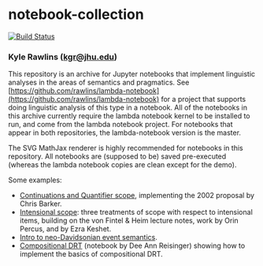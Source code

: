 # notebook-collection

[![Build Status](https://travis-ci.org/rawlins/notebook-collection.svg?branch=master)](https://travis-ci.org/rawlins/notebook-collection)

### Kyle Rawlins (kgr@jhu.edu)

This repository is an archive for Jupyter notebooks that implement linguistic analyses in the areas of semantics and pragmatics. See [https://github.com/rawlins/lambda-notebook](https://github.com/rawlins/lambda-notebook) for a project that supports doing linguistic analysis of this type in a notebook. All of the notebooks in this archive currently require the lambda notebook kernel to be installed to run, and come from the lambda notebook project. For notebooks that appear in both repositories, the lambda-notebook version is the master.

The SVG MathJax renderer is highly recommended for notebooks in this repository. All notebooks are (supposed to be) saved pre-executed (whereas the lambda notebook copies are clean except for the demo).

Some examples:
* [Continuations and Quantifier scope](http://nbviewer.jupyter.org/github/rawlins/notebook-collection/blob/master/lambda-notebook/fragments/Continuations%20and%20quantifier%20scope.ipynb), implementing the 2002 proposal by Chris Barker.
* [Intensional scope](http://nbviewer.jupyter.org/github/rawlins/notebook-collection/blob/master/lambda-notebook/fragments/Intensional%20scope.ipynb): three treatments of scope with respect to intensional items, building on the von Fintel & Heim lecture notes, work by Orin Percus, and by Ezra Keshet.
* [Intro to neo-Davidsonian event semantics](http://nbviewer.jupyter.org/github/rawlins/notebook-collection/blob/master/lambda-notebook/fragments/Neo-davidsonian%20event%20semantics.ipynb).
* [Compositional DRT](http://nbviewer.jupyter.org/github/rawlins/notebook-collection/blob/master/lambda-notebook/fragments/Compositional%20DRT.ipynb) (notebook by Dee Ann Reisinger) showing how to implement the basics of compositional DRT.
